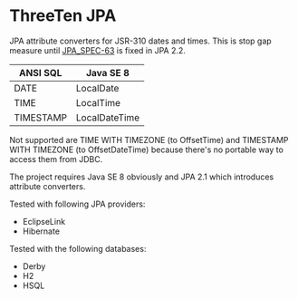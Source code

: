 ThreeTen JPA
============

JPA attribute converters for JSR-310 dates and times.
This is stop gap measure until [JPA_SPEC-63](https://java.net/jira/browse/JPA_SPEC-63) is fixed in JPA 2.2.

| ANSI SQL   | Java SE 8      |
| ---------- | -------------- |
| DATE       | LocalDate      |
| TIME       | LocalTime      |
| TIMESTAMP  | LocalDateTime  |

Not supported are TIME WITH TIMEZONE (to OffsetTime) and TIMESTAMP WITH TIMEZONE (to OffsetDateTime) because there's no portable way to access them from JDBC.

The project requires Java SE 8 obviously and JPA 2.1 which introduces attribute converters.

Tested with following JPA providers:
 * EclipseLink
 * Hibernate

Tested with the following databases:
 * Derby
 * H2
 * HSQL